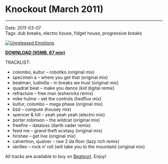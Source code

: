 # Knockout (March 2011)

----

Date: 2011-03-07    
Tags:  dub breaks, electro house, fidget house, progressive breaks    

[![Unreleased Emotions](https://drive.google.com/uc?export=download&id=0B2NgVbSH_izPdlkwWWRtMVRGRDQ)](https://drive.google.com/uc?export=download&id=0B_4_ynm06YZIX29YTW1tZnYyTFk)

[**DOWNLOAD (95MB, 67 min)**](https://drive.google.com/file/d/0B_4_ynm06YZIX29YTW1tZnYyTFk/edit?usp=sharing)

TRACKLIST:  

* colombo, kultur – robotiko (original mix)
* specimen a – where you get that (original mix)
* beatman, ludmilla – in breaks we trust (original mix)
* quadrat beat – make you dance (kid digital remix)
* refracture – free man (eshericks remix)
* mike hulme – set the controls (hedflux mix)
* kultur, colombo – mega phase (original mix)
* bsd – compute (housey mix)
* spencer & hill – yeah yeah yeah (electro mix)
* porter robinson – the wildcat (original mix)
* freefire – dataloss (darth vader remix)
* feed me – grand theft ecstasy (original mix)
* hirshee – get live (original mix)
* calvertron, qualver – raw 2 da floor (lazy rich remix)
* skrillex – rock n’ roll (will take you to the mountain) (original mix)

All tracks are available to buy on <a href="http://beatport.com" target="_blank">Beatport</a>.
Enjoy!
